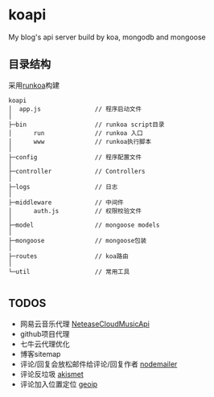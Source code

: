 # koapi

My blog's api server build by koa, mongodb and mongoose

## 目录结构

采用[runkoa](https://github.com/17koa/runkoa)构建

```
koapi
│  app.js               // 程序启动文件
│   
├─bin                   // runkoa script目录
│      run              // runkoa 入口
│      www              // runkoa执行脚本
│      
├─config                // 程序配置文件
│      
├─controller            // Controllers
│      
├─logs                  // 日志
│      
├─middleware            // 中间件
│      auth.js          // 权限校验文件
│      
├─model                 // mongoose models
│      
├─mongoose              // mongoose包装
│              
├─routes                // koa路由
│      
└─util                  // 常用工具
        
```
## TODOS

* 网易云音乐代理 [NeteaseCloudMusicApi](https://github.com/Binaryify/NeteaseCloudMusicApi)
* github项目代理
* 七牛云代理优化
* 博客sitemap
* 评论/回复会放松邮件给评论/回复作者 [nodemailer](https://github.com/nodemailer/nodemailer)
* 评论反垃圾 [akismet](https://github.com/chrisfosterelli/akismet-api)
* 评论加入位置定位 [geoip](https://github.com/bluesmoon/node-geoip)
